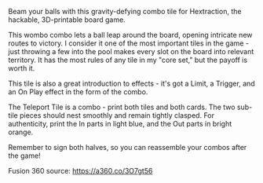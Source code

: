 Beam your balls with this gravity-defying combo tile for Hextraction, the hackable, 3D-printable board game.

This wombo combo lets a ball leap around the board, opening intricate new routes to victory. I consider it one of the most important tiles in the game - just throwing a few into the pool makes every slot on the board into relevant territory. It has the most rules of any tile in my "core set," but the payoff is worth it.

This tile is also a great introduction to effects - it's got a Limit, a Trigger, and an On Play effect in the form of the combo.

The Teleport Tile is a combo - print both tiles and both cards. The two sub-tile pieces should nest smoothly and remain tightly clasped. For authenticity, print the In parts in light blue, and the Out parts in bright orange.

Remember to sign both halves, so you can reassemble your combos after the game!

Fusion 360 source: https://a360.co/3O7gt56